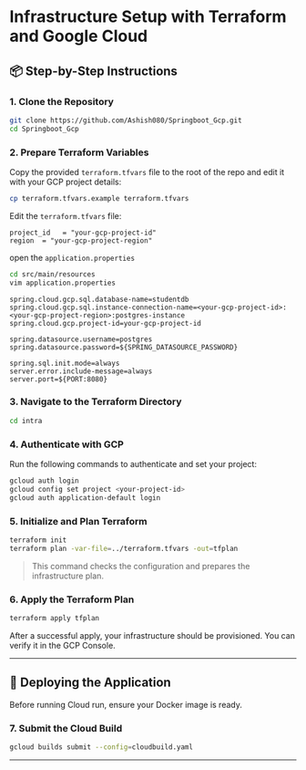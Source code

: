 # Infrastructure Setup with Terraform and Google Cloud

## 📦 Step-by-Step Instructions

### 1. Clone the Repository

```bash
git clone https://github.com/Ashish080/Springboot_Gcp.git
cd Springboot_Gcp
```

### 2. Prepare Terraform Variables

Copy the provided `terraform.tfvars` file to the root of the repo and edit it with your GCP project details:

```bash
cp terraform.tfvars.example terraform.tfvars
```

Edit the `terraform.tfvars` file:

```hcl
project_id   = "your-gcp-project-id"
region  = "your-gcp-project-region"

```
open the `application.properties`

```bash
cd src/main/resources
vim application.properties
```
```hcl
spring.cloud.gcp.sql.database-name=studentdb
spring.cloud.gcp.sql.instance-connection-name=<your-gcp-project-id>:<your-gcp-project-region>:postgres-instance
spring.cloud.gcp.project-id=your-gcp-project-id

spring.datasource.username=postgres
spring.datasource.password=${SPRING_DATASOURCE_PASSWORD}

spring.sql.init.mode=always
server.error.include-message=always
server.port=${PORT:8080}
```

### 3. Navigate to the Terraform Directory

```bash
cd intra
```

### 4. Authenticate with GCP

Run the following commands to authenticate and set your project:

```bash
gcloud auth login
gcloud config set project <your-project-id>
gcloud auth application-default login
```

### 5. Initialize and Plan Terraform

```bash
terraform init
terraform plan -var-file=../terraform.tfvars -out=tfplan
```

> This command checks the configuration and prepares the infrastructure plan.

### 6. Apply the Terraform Plan

```bash
terraform apply tfplan
```

After a successful apply, your infrastructure should be provisioned. You can verify it in the GCP Console.

---

## 🚀 Deploying the Application

Before running Cloud run, ensure your Docker image is ready.

### 7. Submit the Cloud Build

```bash
gcloud builds submit --config=cloudbuild.yaml
```
---

